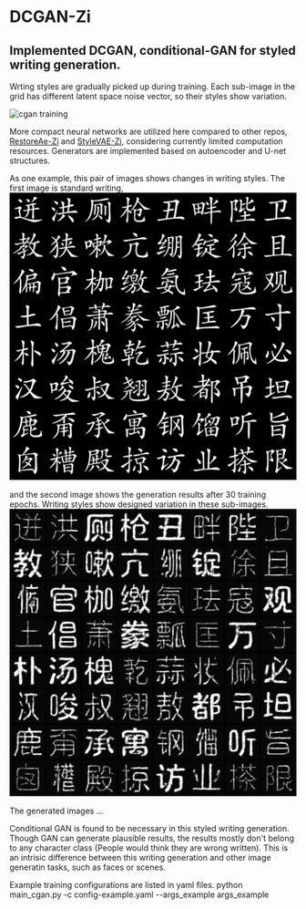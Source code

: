 # DCGAN-Zi

## Implemented DCGAN, conditional-GAN for styled writing generation.

Wrting styles are gradually picked up during training. Each sub-image in the grid has different latent space noise vector, so their styles show variation.

![cgan training](./images/cgan.gif)



More compact neural networks are utilized here compared to other repos, [RestoreAe-Zi](https://github.com/Shawn-SFYu/RestoreAE-Zi) and [StyleVAE-Zi](https://github.com/Shawn-SFYu/StyleVAE-Zi), considering currently limited computation resources. Generators are implemented based on autoencoder and U-net structures. 

As one example, this pair of images shows changes in writing styles. The first image is standard writing, 
![standard writing](./images/std_writing.png)

and the second image shows the generation results after 30 training epochs. Writing styles show designed variation in these sub-images. 
![cgan training final](./images/training_final.png)

The generated images ...

Conditional GAN is found to be necessary in this styled writing generation. Though GAN can generate plausible results, the results mostly don't belong to any character class (People would think they are wrong written). This is an intrisic difference between this writing generation and other image generatin tasks, such as faces or scenes.

Example training configurations are listed in yaml files.
python main_cgan.py -c config-example.yaml --args_example args_example